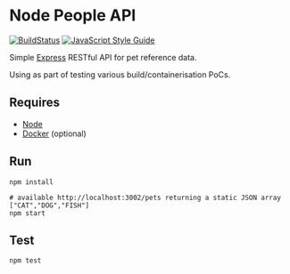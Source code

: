 # Node People API

[![BuildStatus](https://travis-ci.org/stevenalexander/node-pet-api.svg?branch=master)](https://travis-ci.org/stevenalexander/node-pet-api?branch=master)
[![JavaScript Style Guide](https://img.shields.io/badge/code%20style-standard-brightgreen.svg)](http://standardjs.com/)

Simple [Express](https://expressjs.com/) RESTful API for pet reference data.

Using as part of testing various build/containerisation PoCs.

## Requires

* [Node](https://nodejs.org/en/)
* [Docker](https://www.docker.com/) (optional)

## Run

```
npm install

# available http://localhost:3002/pets returning a static JSON array ["CAT","DOG","FISH"]
npm start
```

## Test

```
npm test
```